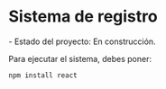 <h1>Sistema de registro</h1>
- Estado del proyecto: En construcción.

Para ejecutar el sistema, debes poner:

```npm install react```
